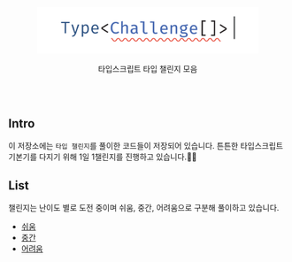 <p align='center'>
<img src='./logo.svg' width='400'/>
</p>

<p align='center'>
타입스크립트 타입 챌린지 모음
</p>

<br>
<br>

## Intro

이 저장소에는 `타입 챌린지`를 풀이한 코드들이 저장되어 있습니다.
튼튼한 타입스크립트 기본기를 다지기 위해 1일 1챌린지를 진행하고 있습니다.💪🏻

## List

챌린지는 난이도 별로 도전 중이며 쉬움, 중간, 어려움으로 구분해 풀이하고 있습니다.

- [쉬움](easy)
- [중간](medium)
- [어려움](hard)
